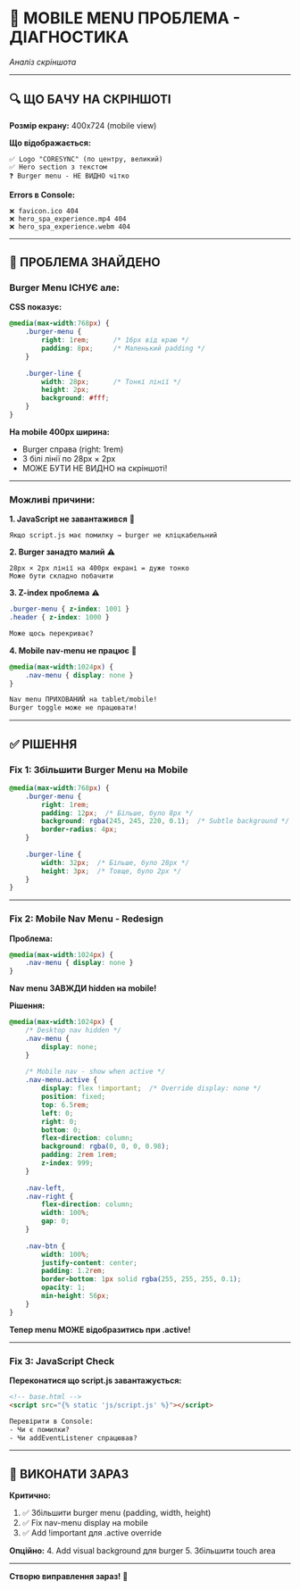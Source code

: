 # 🔧 MOBILE MENU ПРОБЛЕМА - ДІАГНОСТИКА

*Аналіз скріншота*

---

## 🔍 ЩО БАЧУ НА СКРІНШОТІ

**Розмір екрану:** 400x724 (mobile view)

**Що відображається:**
```
✅ Logo "CORESYNC" (по центру, великий)
✅ Hero section з текстом
❓ Burger menu - НЕ ВИДНО чітко
```

**Errors в Console:**
```
❌ favicon.ico 404
❌ hero_spa_experience.mp4 404
❌ hero_spa_experience.webm 404
```

---

## 🐛 ПРОБЛЕМА ЗНАЙДЕНО

### **Burger Menu ІСНУЄ але:**

**CSS показує:**
```css
@media(max-width:768px) {
    .burger-menu {
        right: 1rem;      /* 16px від краю */
        padding: 8px;     /* Маленький padding */
    }
    
    .burger-line {
        width: 28px;      /* Тонкі лінії */
        height: 2px;
        background: #fff;
    }
}
```

**На mobile 400px ширина:**
- Burger справа (right: 1rem)
- 3 білі лінії по 28px × 2px
- МОЖЕ БУТИ НЕ ВИДНО на скріншоті!

---

### **Можливі причини:**

**1. JavaScript не завантажився** 🔴
```
Якщо script.js має помилку → burger не кліцкабельний
```

**2. Burger занадто малий** ⚠️
```
28px × 2px лінії на 400px екрані = дуже тонко
Може бути складно побачити
```

**3. Z-index проблема** ⚠️
```css
.burger-menu { z-index: 1001 }
.header { z-index: 1000 }

Може щось перекриває?
```

**4. Mobile nav-menu не працює** 🔴
```css
@media(max-width:1024px) {
    .nav-menu { display: none }
}

Nav menu ПРИХОВАНИЙ на tablet/mobile!
Burger toggle може не працювати!
```

---

## ✅ РІШЕННЯ

### **Fix 1: Збільшити Burger Menu на Mobile**

```css
@media(max-width:768px) {
    .burger-menu {
        right: 1rem;
        padding: 12px;  /* Більше, було 8px */
        background: rgba(245, 245, 220, 0.1);  /* Subtle background */
        border-radius: 4px;
    }
    
    .burger-line {
        width: 32px;  /* Більше, було 28px */
        height: 3px;  /* Товще, було 2px */
    }
}
```

---

### **Fix 2: Mobile Nav Menu - Redesign**

**Проблема:**
```css
@media(max-width:1024px) {
    .nav-menu { display: none }
}
```

**Nav menu ЗАВЖДИ hidden на mobile!**

**Рішення:**
```css
@media(max-width:1024px) {
    /* Desktop nav hidden */
    .nav-menu {
        display: none;
    }
    
    /* Mobile nav - show when active */
    .nav-menu.active {
        display: flex !important;  /* Override display: none */
        position: fixed;
        top: 6.5rem;
        left: 0;
        right: 0;
        bottom: 0;
        flex-direction: column;
        background: rgba(0, 0, 0, 0.98);
        padding: 2rem 1rem;
        z-index: 999;
    }
    
    .nav-left,
    .nav-right {
        flex-direction: column;
        width: 100%;
        gap: 0;
    }
    
    .nav-btn {
        width: 100%;
        justify-content: center;
        padding: 1.2rem;
        border-bottom: 1px solid rgba(255, 255, 255, 0.1);
        opacity: 1;
        min-height: 56px;
    }
}
```

**Тепер menu МОЖЕ відобразитись при .active!**

---

### **Fix 3: JavaScript Check**

**Переконатися що script.js завантажується:**

```html
<!-- base.html -->
<script src="{% static 'js/script.js' %}"></script>

Перевірити в Console:
- Чи є помилки?
- Чи addEventListener спрацював?
```

---

## 🎯 ВИКОНАТИ ЗАРАЗ

**Критично:**
1. ✅ Збільшити burger menu (padding, width, height)
2. ✅ Fix nav-menu display на mobile
3. ✅ Add !important для .active override

**Опційно:**
4. Add visual background для burger
5. Збільшити touch area

---

**Створю виправлення зараз!** 🔧

